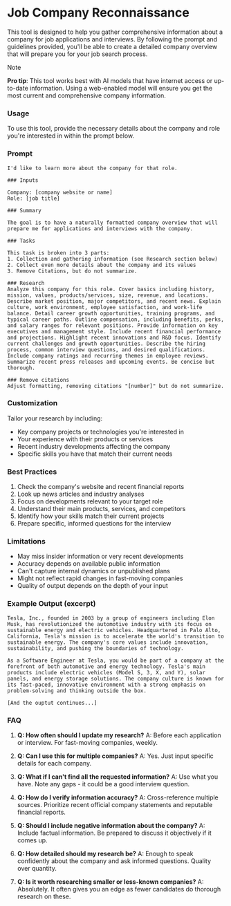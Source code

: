# Job Company Reconnaissance

This tool is designed to help you gather comprehensive information about a company for job applications and interviews. By following the prompt and guidelines provided, you'll be able to create a detailed company overview that will prepare you for your job search process.

> [!NOTE]
> **Pro tip**: This tool works best with AI models that have internet access or up-to-date information. Using a web-enabled model will ensure you get the most current and comprehensive company information.


### Usage
To use this tool, provide the necessary details about the company and role you're interested in within the prompt below.

### Prompt
```
I'd like to learn more about the company for that role.

### Inputs

Company: [company website or name]
Role: [job title]

### Summary

The goal is to have a naturally formatted company overview that will prepare me for applications and interviews with the company.

### Tasks

This task is broken into 3 parts:
1. Collection and gathering information (see Research section below)
2. Collect even more details about the company and its values
3. Remove Citations, but do not summarize. 

### Research
Analyze this company for this role. Cover basics including history, mission, values, products/services, size, revenue, and locations. Describe market position, major competitors, and recent news. Explain culture, work environment, employee satisfaction, and work-life balance. Detail career growth opportunities, training programs, and typical career paths. Outline compensation, including benefits, perks, and salary ranges for relevant positions. Provide information on key executives and management style. Include recent financial performance and projections. Highlight recent innovations and R&D focus. Identify current challenges and growth opportunities. Describe the hiring process, common interview questions, and desired qualifications. Include company ratings and recurring themes in employee reviews. Summarize recent press releases and upcoming events. Be concise but thorough.

### Remove citations
Adjust formatting, removing citations "[number]" but do not summarize.
```

### Customization

Tailor your research by including:
- Key company projects or technologies you're interested in
- Your experience with their products or services
- Recent industry developments affecting the company
- Specific skills you have that match their current needs

### Best Practices

1. Check the company's website and recent financial reports
2. Look up news articles and industry analyses
3. Focus on developments relevant to your target role
4. Understand their main products, services, and competitors
5. Identify how your skills match their current projects
6. Prepare specific, informed questions for the interview

### Limitations

- May miss insider information or very recent developments
- Accuracy depends on available public information
- Can't capture internal dynamics or unpublished plans
- Might not reflect rapid changes in fast-moving companies
- Quality of output depends on the depth of your input

### Example Output (excerpt)

```
Tesla, Inc., founded in 2003 by a group of engineers including Elon Musk, has revolutionized the automotive industry with its focus on sustainable energy and electric vehicles. Headquartered in Palo Alto, California, Tesla's mission is to accelerate the world's transition to sustainable energy. The company's core values include innovation, sustainability, and pushing the boundaries of technology.

As a Software Engineer at Tesla, you would be part of a company at the forefront of both automotive and energy technology. Tesla's main products include electric vehicles (Model S, 3, X, and Y), solar panels, and energy storage solutions. The company culture is known for its fast-paced, innovative environment with a strong emphasis on problem-solving and thinking outside the box.

[And the ouptut continues...]
```

### FAQ

1. **Q: How often should I update my research?**
   A: Before each application or interview. For fast-moving companies, weekly.

2. **Q: Can I use this for multiple companies?**
   A: Yes. Just input specific details for each company.

3. **Q: What if I can't find all the requested information?**
   A: Use what you have. Note any gaps - it could be a good interview question.

4. **Q: How do I verify information accuracy?**
   A: Cross-reference multiple sources. Prioritize recent official company statements and reputable financial reports.

5. **Q: Should I include negative information about the company?**
   A: Include factual information. Be prepared to discuss it objectively if it comes up.

6. **Q: How detailed should my research be?**
   A: Enough to speak confidently about the company and ask informed questions. Quality over quantity.

7. **Q: Is it worth researching smaller or less-known companies?**
   A: Absolutely. It often gives you an edge as fewer candidates do thorough research on these.
